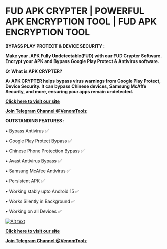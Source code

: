 # FUD APK CRYPTER | POWERFUL APK ENCRYPTION TOOL | FUD APK ENCRYPTION TOOL

**BYPASS PLAY PROTECT & DEVICE SECURITY :**

**Make your .APK Fully Undetectable(FUD) with our FUD Crypter Software. Encrypt your APK and Bypass Google Play Protect & Antivirus software.**

**Q: What is APK CRYPTER?**

**A: APK CRYPTER helps bypass virus warnings from Google Play Protect, Device Security. It can bypass Chinese devices, Samsung McAffe Security, and more, ensuring your apps remain undetected.**

**[Click here to visit our site](https://venom.software/product/craxs-rat/)**

**[Join Telegram Channel @VenomToolz](https://t.me/VenomToolz)**

**OUTSTANDING FEATURES :**

• Bypass Antivirus ✅

• Google Play Protect Bypass ✅

• Chinese Phone Protection Bypass ✅

• Avast Antivirus Bypass ✅

• Samsung McAfee Antivirus ✅

• Persistent APK ✅

• Working stably upto Android 15 ✅

• Works Silently in Background ✅

• Working on all Devices ✅

[![Alt text](https://venom.software/wp-content/uploads/2023/02/apkscan.png)](https://venom.software/product/venom-apk-crypter/)


**[Click here to visit our site](https://venom.software/product/fud-apk-crypter/)**

**[Join Telegram Channel @VenomToolz](https://t.me/VenomToolz)**

